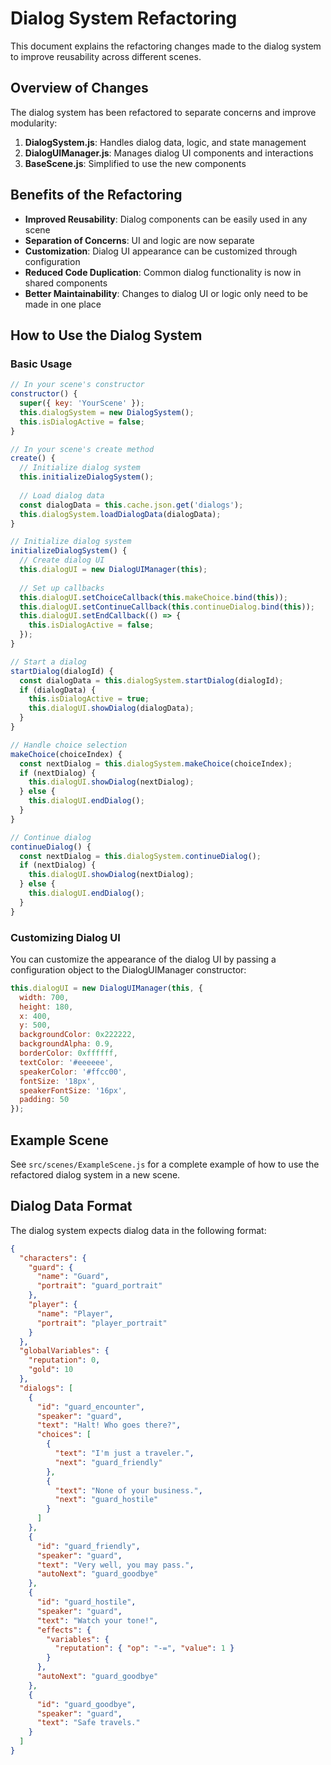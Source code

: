 # Dialog System Refactoring

This document explains the refactoring changes made to the dialog system to improve reusability across different scenes.

## Overview of Changes

The dialog system has been refactored to separate concerns and improve modularity:

1. **DialogSystem.js**: Handles dialog data, logic, and state management
2. **DialogUIManager.js**: Manages dialog UI components and interactions
3. **BaseScene.js**: Simplified to use the new components

## Benefits of the Refactoring

- **Improved Reusability**: Dialog components can be easily used in any scene
- **Separation of Concerns**: UI and logic are now separate
- **Customization**: Dialog UI appearance can be customized through configuration
- **Reduced Code Duplication**: Common dialog functionality is now in shared components
- **Better Maintainability**: Changes to dialog UI or logic only need to be made in one place

## How to Use the Dialog System

### Basic Usage

```javascript
// In your scene's constructor
constructor() {
  super({ key: 'YourScene' });
  this.dialogSystem = new DialogSystem();
  this.isDialogActive = false;
}

// In your scene's create method
create() {
  // Initialize dialog system
  this.initializeDialogSystem();
  
  // Load dialog data
  const dialogData = this.cache.json.get('dialogs');
  this.dialogSystem.loadDialogData(dialogData);
}

// Initialize dialog system
initializeDialogSystem() {
  // Create dialog UI
  this.dialogUI = new DialogUIManager(this);
  
  // Set up callbacks
  this.dialogUI.setChoiceCallback(this.makeChoice.bind(this));
  this.dialogUI.setContinueCallback(this.continueDialog.bind(this));
  this.dialogUI.setEndCallback(() => {
    this.isDialogActive = false;
  });
}

// Start a dialog
startDialog(dialogId) {
  const dialogData = this.dialogSystem.startDialog(dialogId);
  if (dialogData) {
    this.isDialogActive = true;
    this.dialogUI.showDialog(dialogData);
  }
}

// Handle choice selection
makeChoice(choiceIndex) {
  const nextDialog = this.dialogSystem.makeChoice(choiceIndex);
  if (nextDialog) {
    this.dialogUI.showDialog(nextDialog);
  } else {
    this.dialogUI.endDialog();
  }
}

// Continue dialog
continueDialog() {
  const nextDialog = this.dialogSystem.continueDialog();
  if (nextDialog) {
    this.dialogUI.showDialog(nextDialog);
  } else {
    this.dialogUI.endDialog();
  }
}
```

### Customizing Dialog UI

You can customize the appearance of the dialog UI by passing a configuration object to the DialogUIManager constructor:

```javascript
this.dialogUI = new DialogUIManager(this, {
  width: 700,
  height: 180,
  x: 400,
  y: 500,
  backgroundColor: 0x222222,
  backgroundAlpha: 0.9,
  borderColor: 0xffffff,
  textColor: '#eeeeee',
  speakerColor: '#ffcc00',
  fontSize: '18px',
  speakerFontSize: '16px',
  padding: 50
});
```

## Example Scene

See `src/scenes/ExampleScene.js` for a complete example of how to use the refactored dialog system in a new scene.

## Dialog Data Format

The dialog system expects dialog data in the following format:

```json
{
  "characters": {
    "guard": {
      "name": "Guard",
      "portrait": "guard_portrait"
    },
    "player": {
      "name": "Player",
      "portrait": "player_portrait"
    }
  },
  "globalVariables": {
    "reputation": 0,
    "gold": 10
  },
  "dialogs": [
    {
      "id": "guard_encounter",
      "speaker": "guard",
      "text": "Halt! Who goes there?",
      "choices": [
        {
          "text": "I'm just a traveler.",
          "next": "guard_friendly"
        },
        {
          "text": "None of your business.",
          "next": "guard_hostile"
        }
      ]
    },
    {
      "id": "guard_friendly",
      "speaker": "guard",
      "text": "Very well, you may pass.",
      "autoNext": "guard_goodbye"
    },
    {
      "id": "guard_hostile",
      "speaker": "guard",
      "text": "Watch your tone!",
      "effects": {
        "variables": {
          "reputation": { "op": "-=", "value": 1 }
        }
      },
      "autoNext": "guard_goodbye"
    },
    {
      "id": "guard_goodbye",
      "speaker": "guard",
      "text": "Safe travels."
    }
  ]
}
```